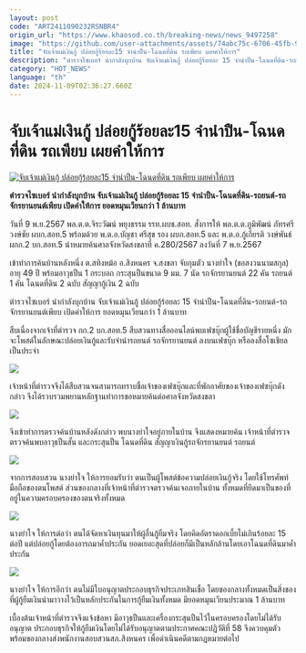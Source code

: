 ```yaml
---
layout: post
code: "ART2411090232RSNBR4"
origin_url: "https://www.khaosod.co.th/breaking-news/news_9497258"
image: "https://github.com/user-attachments/assets/74abc75c-6706-45fb-9807-6213f2ec9ee9"
title: "จับเจ้าแม่เงินกู้ ปล่อยกู้ร้อยละ15 จำนำปืน-โฉนดที่ดิน รถเพียบ เผยคำให้การ"
description: "ตำรวจไซเบอร์ นำกำลังบุกบ้าน จับเจ้าแม่เงินกู้ ปล่อยกู้ร้อยละ 15 จำนำปืน-โฉนดที่ดิน-รถยนต์-รถจักรยานยนต์เพียบ เปิดคำให้การ ยอดหมุนเวียนกว่า 1 ล้านบาท"
category: "HOT_NEWS"
language: "th"
date: 2024-11-09T02:36:27.660Z
---
```


# จับเจ้าแม่เงินกู้ ปล่อยกู้ร้อยละ15 จำนำปืน-โฉนดที่ดิน รถเพียบ เผยคำให้การ

[![จับเจ้าแม่เงินกู้ ปล่อยกู้ร้อยละ15 จำนำปืน-โฉนดที่ดิน รถเพียบ เผยคำให้การ](https://www.khaosod.co.th/wpapp/uploads/2024/11/Catch-the-loan-shark.jpg "จับเจ้าแม่เงินกู้ ปล่อยกู้ร้อยละ15 จำนำปืน-โฉนดที่ดิน รถเพียบ เผยคำให้การ")](https://www.khaosod.co.th/wpapp/uploads/2024/11/Catch-the-loan-shark.jpg)

**ตำรวจไซเบอร์ นำกำลังบุกบ้าน จับเจ้าแม่เงินกู้ ปล่อยกู้ร้อยละ 15 จำนำปืน-โฉนดที่ดิน-รถยนต์-รถจักรยานยนต์เพียบ เปิดคำให้การ ยอดหมุนเวียนกว่า 1 ล้านบาท**

วันที่ 9 พ.ย.2567 พล.ต.ต.จิระวัฒน์ พยุงธรรม รรท.ผบช.สอท. สั่งการให้ พล.ต.ต.ภูมิพัฒน์ ภัทรศรีวงษ์ชัย ผบก.สอท.5 พร้อมด้วย พ.ต.อ.บัญชา ศรีสุข รอง ผบก.สอท.5 และ พ.ต.อ.กู้เกียรติ วงษ์พันธ์ ผกก.2 บก.สอท.5 นำหมายค้นศาลจังหวัดสงขลาที่ ค.280/2567 ลงวันที่ 7 พ.ย.2567

เข้าทำการค้นบ้านหลังหนึ่ง ต.สทิงหม้อ อ.สิงหนคร จ.สงขลา จับกุมตัว นางย่าใจ (ขอสงวนนามสกุล) อายุ 49 ปี พร้อมอาวุธปืน 1 กระบอก กระสุนปืนขนาด 9 มม. 7 นัด รถจักรยานยนต์ 22 คัน รถยนต์ 1 คัน โฉนดที่ดิน 2 ฉบับ สัญญากู้เงิน 2 ฉบับ

ตำรวจไซเบอร์ นำกำลังบุกบ้าน จับเจ้าแม่เงินกู้ ปล่อยกู้ร้อยละ 15 จำนำปืน-โฉนดที่ดิน-รถยนต์-รถจักรยานยนต์เพียบ เปิดคำให้การ ยอดหมุนเวียนกว่า 1 ล้านบาท

สืบเนื่องจากเจ้าที่ตำรวจ กก.2 บก.สอท.5 สืบสวนทางสื่อออนไลน์พบเฟซบุ๊กผู้ใช้ชื่อบัญชีรายหนึ่ง มักจะโพสต์ในลักษณะปล่อยเงินกู้และรับจำนำรถยนต์ รถจักรยานยนต์ ลงบนเฟซบุ๊ก หรือลงสื่อโซเชียลเป็นประจำ

[![](https://www.khaosod.co.th/wpapp/uploads/2024/11/9-หนี้5.jpg)](https://www.khaosod.co.th/wpapp/uploads/2024/11/9-หนี้5.jpg)

เจ้าหน้าที่ตำรวจจึงได้สืบสวนจนสามารถทราบชื่อเจ้าของเฟซบุ๊กและที่พักอาศัยของเจ้าของเฟซบุ๊กดังกล่าว จึงได้รวบรวมพยานหลักฐานทำการขอหมายค้นต่อศาลจังหวัดสงขลา

[![](https://www.khaosod.co.th/wpapp/uploads/2024/11/9-หนี้1.jpg)](https://www.khaosod.co.th/wpapp/uploads/2024/11/9-หนี้1.jpg)

จึงเข้าทำการตรวจค้นบ้านหลังดังกล่าว พบนางย่าใจอยู่ภายในบ้าน จึงแสดงหมายค้น เจ้าหน้าที่ตำรวจตรวจค้นพบอาวุธปืนสั้น และกระสุนปืน โฉนดที่ดิน สัญญาเงินกู้รถจักรยานยนต์ รถยนต์

[![](https://www.khaosod.co.th/wpapp/uploads/2024/11/9-หนี้3.jpg)](https://www.khaosod.co.th/wpapp/uploads/2024/11/9-หนี้3.jpg)

จากการสอบสวน นางย่าใจ ให้การยอมรับว่า ตนเป็นผู้โพสต์ข้อความปล่อยเงินกู้จริง โดยใช้โทรศัพท์มือถือของตนโพสต์ ส่วนของกลางที่เจ้าหน้าที่ตำรวจตรวจค้นเจอภายในบ้าน ทั้งหมดที่ยึดมาเป็นของที่อยู่ในความครอบครองของตนจริงทั้งหมด

[![](https://www.khaosod.co.th/wpapp/uploads/2024/11/9-หนี้7.jpg)](https://www.khaosod.co.th/wpapp/uploads/2024/11/9-หนี้7.jpg)

นางย่าใจ ให้การต่อว่า ตนได้จัดหาเงินทุนมาให้ผู้อื่นกู้ยืมจริง โดยคิดอัตราดอกเบี้ยไม่เกินร้อยละ 15 ต่อปี แต่ปล่อยกู้โดยต้องอารถมาค้ำประกัน ยอดเยอะสุดที่ปล่อยก็มีเป็นหลักล้านโดยเอาโฉนดที่ดินมาค้ำประกัน

[![](https://www.khaosod.co.th/wpapp/uploads/2024/11/9-หนี้6.jpg)](https://www.khaosod.co.th/wpapp/uploads/2024/11/9-หนี้6.jpg)

นางย่าใจ ให้การอีกว่า ตนไม่มีใบอนุญาตประกอบธุรกิจประเภทสินเชื่อ โดยของกลางทั้งหมดเป็นสิ่งของที่ผู้กู้ยืมเงินนำมาวางไว้เป็นหลักประกันในการกู้ยืมเงินทั้งหมด มียอดหมุนเวียนประมาณ 1 ล้านบาท

เบื้องต้นเจ้าหน้าที่ตำรวจจึงแจ้งข้อหา มีอาวุธปืนและเครื่องกระสุนปืนไว้ในครอบครองโดยไม่ได้รับอนุญาต ประกอบธุรกิจให้กู้ยืมเงินโดยไม่ได้รับอนุญาตตามประกาศคณะปฏิวัติที่ 58 จึงควบคุมตัวพร้อมของกลางส่งพนักงานสอบสวนสภ.สิงหนคร เพื่อดำเนินคดีตามกฎหมายต่อไป